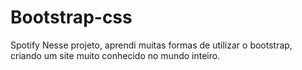 # Bootstrap-css
Spotify
Nesse projeto, aprendi muitas formas de utilizar o bootstrap, criando um site muito conhecido no mundo inteiro. 
